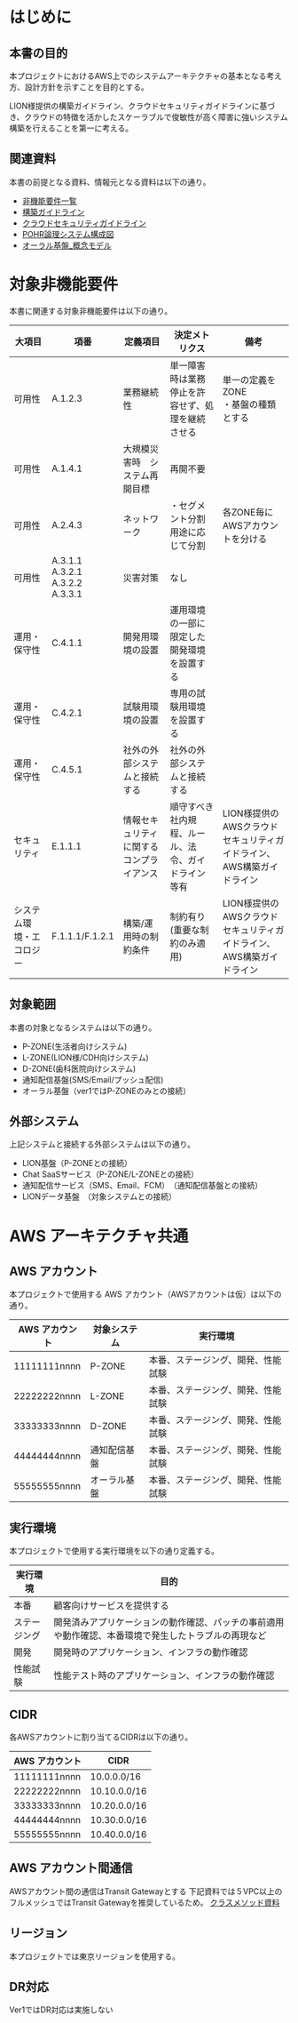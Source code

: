 # はじめに
## 本書の目的

本プロジェクトにおけるAWS上でのシステムアーキテクチャの基本となる考え方、設計方針を示すことを目的とする。  

LION様提供の構築ガイドライン、クラウドセキュリティガイドラインに基づき、クラウドの特徴を活かしたスケーラブルで俊敏性が高く障害に強いシステム構築を行えることを第一に考える。  

## 関連資料
本書の前提となる資料、情報元となる資料は以下の通り。  

* [非機能要件一覧](https://docs.google.com/spreadsheets/d/1B5z5-YWOrzDnu0gY5AM-_wRCRX9LD9EZ/edit?usp=share_link&ouid=106375452255861814726&rtpof=true&sd=true)
* [構築ガイドライン](https://drive.google.com/file/d/1KaAbHae4c2WQy37im2Ujmpvk_nD-QD8-/view?usp=share_link)
* [クラウドセキュリティガイドライン](https://docs.google.com/document/d/1uHi7mWWJaxotaLL3iJ90vqa7ZCzF9PId/edit?usp=share_link&ouid=106375452255861814726&rtpof=true&sd=true)
* [POHR論理システム構成図](https://app.diagrams.net/#G122z8inmGkVqX_vwh6zkzKVSDbcr20eBX)
* [オーラル基盤_概念モデル](https://app.diagrams.net/#G1F1moihXjpFEtD_5xQSGJ-sSz7ku2HhB_)

# 対象非機能要件
本書に関連する対象非機能要件は以下の通り。

|大項目|項番|定義項目|決定メトリクス|備考|
|---|---|---|---|---|
|可用性|A.1.2.3|業務継続性|単一障害時は業務停止を許容せず、処理を継続させる|単一の定義をZONE<br>・基盤の種類とする|
|可用性|A.1.4.1|大規模災害時　システム再開目標|再開不要|　|
|可用性|A.2.4.3|ネットワーク|・セグメント分割<br>用途に応じて分割|各ZONE毎にAWSアカウントを分ける|
|可用性|A.3.1.1<br>A.3.2.1<br>A.3.2.2<br>A.3.3.1|災害対策|なし|　|
|運用・保守性|C.4.1.1|開発用環境の設置|運用環境の一部に限定した開発環境を設置する|　|
|運用・保守性|C.4.2.1|試験用環境の設置|専用の試験用環境を設置する|　|
|運用・保守性|C.4.5.1|社外の外部システムと接続する|社外の外部システムと接続する|　|
|セキュリティ|E.1.1.1|情報セキュリティに関するコンプライアンス|順守すべき社内規程、ルール、法令、ガイドライン等有|LION様提供のAWSクラウドセキュリティガイドライン、AWS構築ガイドライン|
|システム環境・エコロジー|F.1.1.1/F.1.2.1|構築/運用時の制約条件|制約有り(重要な制約のみ適用)|LION様提供のAWSクラウドセキュリティガイドライン、AWS構築ガイドライン|

## 対象範囲
本書の対象となるシステムは以下の通り。  

* P-ZONE(生活者向けシステム)
* L-ZONE(LION様/CDH向けシステム)
* D-ZONE(歯科医院向けシステム)
* 通知配信基盤(SMS/Email/プッシュ配信)
* オーラル基盤（ver1ではP-ZONEのみとの接続）

## 外部システム
上記システムと接続する外部システムは以下の通り。

* LION基盤（P-ZONEとの接続）
* Chat SaaSサービス（P-ZONE/L-ZONEとの接続）
* 通知配信サービス（SMS、Email、FCM）　（通知配信基盤との接続）
* LIONデータ基盤　（対象システムとの接続）

# AWS アーキテクチャ共通
## AWS アカウント
本プロジェクトで使用する AWS アカウント（AWSアカウントは仮）は以下の通り。    

|AWS アカウント|対象システム|実行環境|
|---|---|---|
|11111111nnnn|P-ZONE|本番、ステージング、開発、性能試験|
|22222222nnnn|L-ZONE|本番、ステージング、開発、性能試験|
|33333333nnnn|D-ZONE|本番、ステージング、開発、性能試験|
|44444444nnnn|通知配信基盤|本番、ステージング、開発、性能試験|
|55555555nnnn|オーラル基盤|本番、ステージング、開発、性能試験|

## 実行環境
本プロジェクトで使用する実行環境を以下の通り定義する。  

|実行環境|目的|
|---|---|
|本番|顧客向けサービスを提供する|
|ステージング|開発済みアプリケーションの動作確認、パッチの事前適用や動作確認、本番環境で発生したトラブルの再現など|
|開発|開発時のアプリケーション、インフラの動作確認|
|性能試験|性能テスト時のアプリケーション、インフラの動作確認|

## CIDR
各AWSアカウントに割り当てるCIDRは以下の通り。 

|AWS アカウント|CIDR|
|---|---|
|11111111nnnn|10.0.0.0/16|
|22222222nnnn|10.10.0.0/16|
|33333333nnnn|10.20.0.0/16|
|44444444nnnn|10.30.0.0/16|
|55555555nnnn|10.40.0.0/16|


## AWS アカウント間通信
AWSアカウント間の通信はTransit Gatewayとする
下記資料では５VPC以上のフルメッシュではTransit Gatewayを推奨しているため。
[クラスメソッド資料](https://dev.classmethod.jp/articles/different-from-vpc-peering-and-transit-gateway-japanese/)

## リージョン
本プロジェクトでは東京リージョンを使用する。  

## DR対応
Ver1ではDR対応は実施しない 

